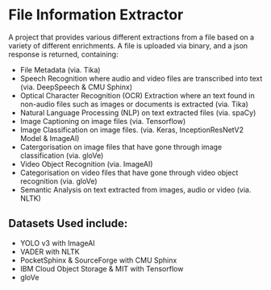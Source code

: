 # File Information Extractor
A project that provides various different extractions from a file based on a variety of different enrichments.
A file is uploaded via binary, and a json response is returned, containing:
- File Metadata (via. Tika)
- Speech Recognition where audio and video files are transcribed into text (via. DeepSpeech & CMU Sphinx)
- Optical Character Recognition (OCR) Extraction where an text found in non-audio files such as images or documents is extracted (via. Tika)
- Natural Language Processing (NLP) on text extracted files (via. spaCy)
- Image Captioning on image files (via. Tensorflow)
- Image Classification on image files. (via. Keras, InceptionResNetV2 Model & ImageAI)
- Catergorisation on image files that have gone through image classification (via. gloVe)
- Video Object Recognition (via. ImageAI)
- Categorisation on video files that have gone through video object recognition (via. gloVe)
- Semantic Analysis on text extracted from images, audio or video (via. NLTK)

## Datasets Used include:
- YOLO v3 with ImageAI
- VADER with NLTK
- PocketSphinx & SourceForge with CMU Sphinx
- IBM Cloud Object Storage & MIT with Tensorflow
- gloVe
